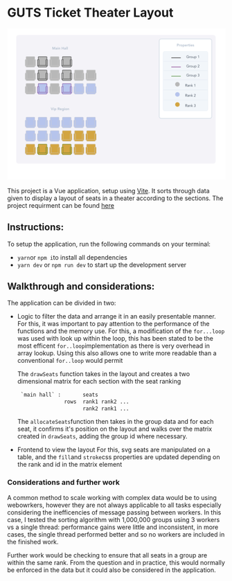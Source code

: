 # GUTS Ticket Theater Layout

![Theater](https://github.com/davidkayce/GUTS-Ticket/blob/main/theater.png)

This project is a Vue application, setup using [Vite](https://vitejs.dev). It sorts through data given to display a layout of seats in a theater according to the sections. The project requirment can be found [here](https://github.com/davidkayce/GUTS-Ticket/blob/main/requirement.pdf)

## Instructions:

To setup the application, run the following commands on your terminal: 

- `yarn`or `npm i`to install all dependencies
- `yarn dev` or `npm run dev` to start up the development server

## Walkthrough and considerations:

The application can be divided in two:

- Logic to filter the data and arrange it in an easily presentable manner. 
  For this, it was important to pay attention to the performance of the functions and the memory use. For this, a modification of the `for...loop` was used with look up within the loop, this has been stated to be the most efficent `for..loop`implementation as there is very overhead in array lookup. Using this also allows one to write more readable than a conventional `for..loop` would permit

  The `drawSeats` function takes in the layout and creates a two dimensional matrix for each section with the seat ranking

       `main hall` :       seats
                     rows  rank1 rank2 ... 
                           rank2 rank1 ...

  The `allocateSeats`function then takes in the group data and for each seat, it confirms it's position on the layout and walks over the matrix created in `drawSeats`, adding the group id where necessary.

- Frontend to view the layout
  For this, svg seats are manipulated on a table, and the `fill`and `stroke`css properties are updated depending on the rank and id in the matrix element

### Considerations and further work

A common method to scale working with complex data would be to using webowrkers, however they are not always applicable to all tasks especially considering the inefficencies of message passing between workers. In this case, I tested the sorting algorithm with 1,000,000 groups using 3 workers vs a single thread: performance gains were little and inconsistent, in more cases, the single thread performed better and so no workers are included in the finished work.

Further work would be checking to ensure that all seats in a group are within the same rank. From the question and in practice, this would normally be enforced in the data but it could also be considered in the application.


